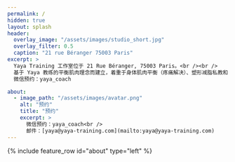 ```yaml
---
permalink: /
hidden: true
layout: splash
header:
  overlay_image: "/assets/images/studio_short.jpg"
  overlay_filter: 0.5
  caption: "21 rue Béranger 75003 Paris"
excerpt: >
  Yaya Training 工作室位于 21 Rue Béranger, 75003 Paris。<br /><br />
  基于 Yaya 教练的平衡肌肉理念而建立，着重于身体肌肉平衡（疼痛解决）、塑形减脂私教和 8 人精品小班课程。<br /><br />
  微信预约：yaya_coach

about:
  - image_path: "/assets/images/avatar.png"
    alt: "预约"
    title: "预约"
    excerpt: >
      微信预约：yaya_coach<br />
      邮件：[yaya@yaya-training.com](mailto:yaya@yaya-training.com)
---
```


{% include feature_row id="about" type="left" %}
